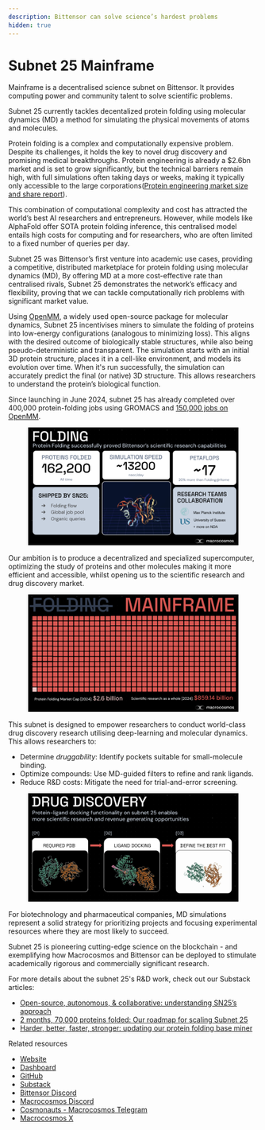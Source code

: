 ```yaml
---
description: Bittensor can solve science’s hardest problems
hidden: true
---
```


# Subnet 25 Mainframe

Mainframe is a decentralised science subnet on Bittensor. It provides computing power and community talent to solve scientific problems.

Subnet 25 currently tackles decentalized protein folding using molecular dynamics (MD) a method for simulating the physical movements of atoms and molecules.&#x20;

Protein folding is a complex and computationally expensive problem. Despite its challenges, it holds the key to novel drug discovery and promising medical breakthroughs. Protein engineering is already a $2.6bn market and is set to grow significantly, but the technical barriers remain high, with full simulations often taking days or weeks, making it typically only accessible to the large corporations([Protein engineering market size and share report](https://www.grandviewresearch.com/industry-analysis/protein-engineering-market)).

This combination of computational complexity and cost has attracted the world’s best AI researchers and entrepreneurs. However, while models like AlphaFold offer SOTA protein folding inference, this centralised model entails high costs for computing and for researchers, who are often limited to a fixed number of queries per day.&#x20;

Subnet 25 was Bittensor’s first venture into academic use cases, providing a competitive, distributed marketplace for protein folding using molecular dynamics (MD), By offering MD at a more cost-effective rate than centralised rivals, Subnet 25 demonstrates the network’s efficacy and flexibility, proving that we can tackle computationally rich problems with significant market value.

Using [OpenMM](https://openmm.org/), a widely used open-source package for molecular dynamics, Subnet 25 incentivises miners to simulate the folding of proteins into low-energy configurations (analogous to minimizing loss). This aligns with the desired outcome of biologically stable structures, while also being pseudo-deterministic and transparent. The simulation starts with an initial 3D protein structure, places it in a cell-like environment, and models its evolution over time.  When it's run successfully, the simulation can accurately predict the final (or native) 3D structure. This allows researchers to understand the protein’s biological function.



Since launching in June 2024, subnet 25 has already completed over 400,000 protein-folding jobs using GROMACS and [150,000 jobs on OpenMM](https://www.macrocosmos.ai/sn25/dashboard).&#x20;

<figure><img src="../../.gitbook/assets/Screenshot 2025-03-05 at 17.51.22.png" alt=""><figcaption></figcaption></figure>

Our ambition is to produce a decentralized and specialized supercomputer, optimizing the study of proteins and other molecules making it more efficient and accessible, whilst opening us to the scientific research and drug discovery market.

<figure><img src="../../.gitbook/assets/Screenshot 2025-03-05 at 17.52.35.png" alt=""><figcaption></figcaption></figure>

This subnet is designed to empower researchers to conduct world-class drug discovery research utilising deep-learning and molecular dynamics. This allows researchers to:

* Determine _druggability_: Identify pockets suitable for small-molecule binding.
* Optimize compounds: Use MD-guided filters to refine and rank ligands.
* Reduce R\&D costs: Mitigate the need for trial-and-error screening.

<figure><img src="../../.gitbook/assets/Screenshot 2025-03-20 at 17.05.12.png" alt=""><figcaption></figcaption></figure>

For biotechnology and pharmaceutical companies, MD simulations represent a solid strategy for prioritizing projects and focusing experimental resources where they are most likely to succeed.

Subnet 25 is pioneering cutting-edge science on the blockchain - and exemplifying how Macrocosmos and Bittensor can be deployed to stimulate academically rigorous and commercially significant research.

For more details about the subnet 25's R\&D work, check out our Substack articles:

* [Open-source, autonomous, & collaborative: understanding SN25’s approach](https://macrocosmosai.substack.com/p/open-source-autonomous-and-collaborative)
* [2 months, 70,000 proteins folded: Our roadmap for scaling Subnet 25](https://macrocosmosai.substack.com/p/2-months-70000-proteins-folded-our)
* [Harder, better, faster, stronger: updating our protein folding base miner](https://macrocosmosai.substack.com/p/harder-better-faster-stronger-updating)

Related resources

* [Website](https://www.macrocosmos.ai/sn25)
* [Dashboard](https://www.macrocosmos.ai/sn25/dashboard)
* [GitHub](https://github.com/macrocosm-os/folding)
* [Substack](https://macrocosmosai.substack.com/t/protein-folding)
* [Bittensor Discord](https://discord.com/channels/799672011265015819/1234881153832321024)
* [Macrocosmos Discord](https://discord.com/channels/1238450997848707082)
* [Cosmonauts - Macrocosmos Telegram](https://t.me/macrocosmosai)
* [Macrocosmos X](https://x.com/MacrocosmosAI)
